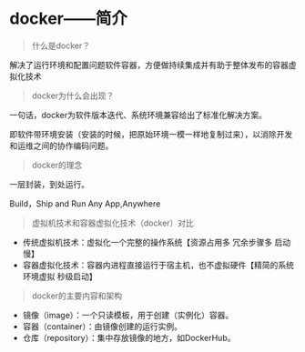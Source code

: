 # docker——简介

>什么是docker？

解决了运行环境和配置问题软件容器，方便做持续集成并有助于整体发布的容器虚拟化技术

>docker为什么会出现？  

一句话，docker为软件版本迭代、系统环境兼容给出了标准化解决方案。

即软件带环境安装（安装的时候，把原始环境一模一样地复制过来），以消除开发和运维之间的协作编码问题。

>docker的理念

一层封装，到处运行。

Build，Ship and Run Any App,Anywhere

>虚拟机技术和容器虚拟化技术（docker）对比

- 传统虚拟机技术：虚拟化一个完整的操作系统【资源占用多 冗余步骤多 启动慢】
- 容器虚拟化技术：容器内进程直接运行于宿主机，也不虚拟硬件【精简的系统环境虚拟 秒级启动】

>docker的主要内容和架构

- 镜像（image）：一个只读模板，用于创建（实例化）容器。
- 容器（container）：由镜像创建的运行实例。
- 仓库（repository）：集中存放镜像的地方，如DockerHub。

